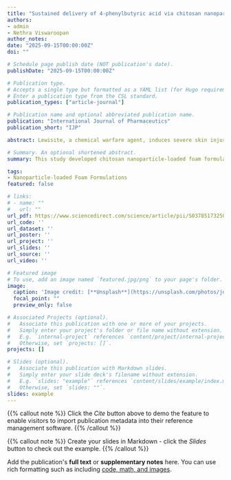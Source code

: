 ```yaml
---
title: "Sustained delivery of 4-phenylbutyric acid via chitosan nanoparticles in foam for decontamination and treatment of lewisite-mediated skin injury"
authors:
- admin
- Nethra Viswaroopan
author_notes:
date: "2025-09-15T00:00:00Z"
doi: ""

# Schedule page publish date (NOT publication's date).
publishDate: "2025-09-15T00:00:00Z"

# Publication type.
# Accepts a single type but formatted as a YAML list (for Hugo requirements).
# Enter a publication type from the CSL standard.
publication_types: ["article-journal"]

# Publication name and optional abbreviated publication name.
publication: "International Journal of Pharmaceutics"
publication_short: "IJP"

abstract: Lewisite, a chemical warfare agent, induces severe skin injury by oxidative stress and endoplasmic reticulum (ER) dysfunction, necessitating innovative antidote strategies. This study developed chitosan nanoparticle-loaded foam formulations for rapid skin decontamination and sustained topical delivery of 4-phenylbutyric acid (4-PBA), an ER stress-reducing chaperone. Nanoparticles were synthesized via ionic gelation using low (LMW) and medium molecular weight (MMW) chitosan. The optimized formulations, N31 (LMW) and N35 (MMW), achieved drug loadings of 5.04 % and 10.09 % w/w, particle sizes of 141.88 +/ 26.31 nm and 176.10 +/ 36.97 nm, monodisperse distributions (PDI < 0.3), high entrapment efficiency (>93 %) and good stability with zeta potential of −16.67 mV and −19.37 mV, respectively. Incorporation into foam enabled both effective decontamination (>70 % efficiency) and sustained 4-PBA delivery. In vitro release studies demonstrated sustained drug release over 24 h. 

# Summary. An optional shortened abstract.
summary: This study developed chitosan nanoparticle-loaded foam formulations for rapid decontamination and sustained 4-PBA delivery to treat Lewisite-induced skin injury. Optimized nanoparticles (N35) showed high stability, reduced drug permeation, and effective skin retention. In vivo, the N35 + NAC formulation significantly protected against arsenical-induced injury and inflammation, demonstrating strong therapeutic potential and translational feasibility for chemical burn treatment.

tags:
- Nanoparticle-loaded Foam Formulations
featured: false

# links:
# - name: ""
#   url: ""
url_pdf: https://www.sciencedirect.com/science/article/pii/S0378517325007653
url_code: ''
url_dataset: ''
url_poster: ''
url_project: ''
url_slides: ''
url_source: ''
url_video: ''

# Featured image
# To use, add an image named `featured.jpg/png` to your page's folder. 
image:
  caption: 'Image credit: [**Unsplash**](https://unsplash.com/photos/jdD8gXaTZsc)'
  focal_point: ""
  preview_only: false

# Associated Projects (optional).
#   Associate this publication with one or more of your projects.
#   Simply enter your project's folder or file name without extension.
#   E.g. `internal-project` references `content/project/internal-project/index.md`.
#   Otherwise, set `projects: []`.
projects: []

# Slides (optional).
#   Associate this publication with Markdown slides.
#   Simply enter your slide deck's filename without extension.
#   E.g. `slides: "example"` references `content/slides/example/index.md`.
#   Otherwise, set `slides: ""`.
slides: example
---
```


{{% callout note %}}
Click the *Cite* button above to demo the feature to enable visitors to import publication metadata into their reference management software.
{{% /callout %}}

{{% callout note %}}
Create your slides in Markdown - click the *Slides* button to check out the example.
{{% /callout %}}

Add the publication's **full text** or **supplementary notes** here. You can use rich formatting such as including [code, math, and images](https://docs.hugoblox.com/content/writing-markdown-latex/).
